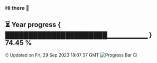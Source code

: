 ### Hi there 👋
⏳ Year progress { ██████████████████████▁▁▁▁▁▁▁▁ } 74.45 %
---
⏰ Updated on Fri, 29 Sep 2023 18:07:07 GMT
![Progress Bar CI](https://github.com/Moyi321/Moyi321/workflows/Progress%20Bar%20CI/badge.svg)
